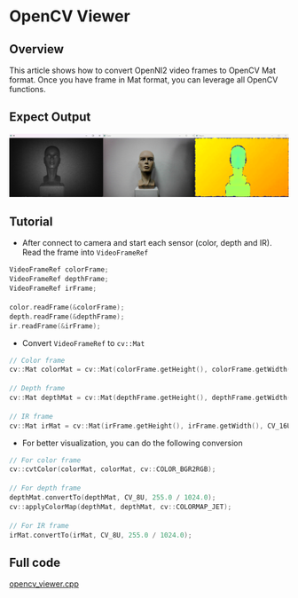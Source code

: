 # OpenCV Viewer

## Overview

This article shows how to convert OpenNI2 video frames to OpenCV Mat format. Once you have frame in Mat format, you can leverage all OpenCV functions.

## Expect Output

![](../../.asset/opencv_viewer.png)

## Tutorial

- After connect to camera and start each sensor (color, depth and IR). Read the frame into `VideoFrameRef`

```cpp
VideoFrameRef colorFrame;
VideoFrameRef depthFrame;
VideoFrameRef irFrame;

color.readFrame(&colorFrame);
depth.readFrame(&depthFrame);
ir.readFrame(&irFrame);
```

- Convert `VideoFrameRef` to `cv::Mat`

```cpp
// Color frame
cv::Mat colorMat = cv::Mat(colorFrame.getHeight(), colorFrame.getWidth(), CV_8UC3, (void *)colorFrame.getData());

// Depth frame
cv::Mat depthMat = cv::Mat(depthFrame.getHeight(), depthFrame.getWidth(), CV_16UC1, (void *)depthFrame.getData());

// IR frame
cv::Mat irMat = cv::Mat(irFrame.getHeight(), irFrame.getWidth(), CV_16UC1, (void *)irFrame.getData());
```

- For better visualization, you can do the following conversion

```cpp
// For color frame
cv::cvtColor(colorMat, colorMat, cv::COLOR_BGR2RGB);

// For depth frame
depthMat.convertTo(depthMat, CV_8U, 255.0 / 1024.0);
cv::applyColorMap(depthMat, depthMat, cv::COLORMAP_JET);

// For IR frame
irMat.convertTo(irMat, CV_8U, 255.0 / 1024.0);
```

## Full code

[opencv_viewer.cpp](https://github.com/HedgeHao/LIPSedgeSDK_Tutorial/blob/master/c%2B%2B/opencv_viewer/opencv_viewer.cpp)
